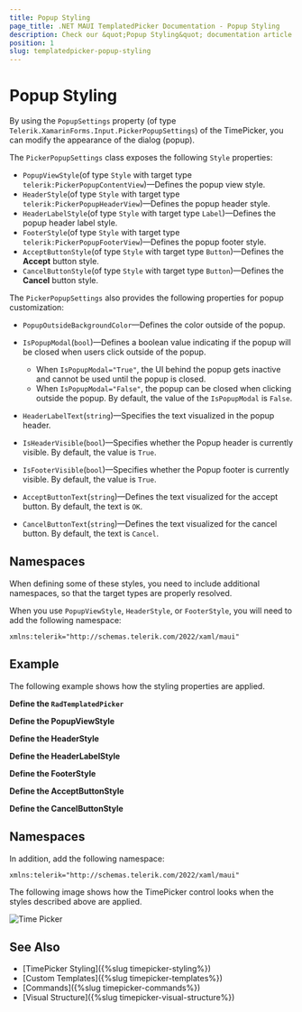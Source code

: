 ```yaml
---
title: Popup Styling
page_title: .NET MAUI TemplatedPicker Documentation - Popup Styling
description: Check our &quot;Popup Styling&quot; documentation article for Telerik TemplatedPicker for .NET MAUI.
position: 1
slug: templatedpicker-popup-styling
---
```


# Popup Styling

By using the `PopupSettings` property (of type `Telerik.XamarinForms.Input.PickerPopupSettings`) of the TimePicker, you can modify the appearance of the dialog (popup).

The `PickerPopupSettings` class exposes the following `Style` properties:

* `PopupViewStyle`(of type `Style` with target type `telerik:PickerPopupContentView`)&mdash;Defines the popup view style.
* `HeaderStyle`(of type `Style` with target type `telerik:PickerPopupHeaderView`)&mdash;Defines the popup header style.
* `HeaderLabelStyle`(of type `Style` with target type `Label`)&mdash;Defines the popup header label style.
* `FooterStyle`(of type `Style` with target type `telerik:PickerPopupFooterView`)&mdash;Defines the popup footer style.
* `AcceptButtonStyle`(of type `Style` with target type `Button`)&mdash;Defines the **Accept** button style.
* `CancelButtonStyle`(of type `Style` with target type `Button`)&mdash;Defines the **Cancel** button style.

The `PickerPopupSettings` also provides the following properties for popup customization:

* `PopupOutsideBackgroundColor`&mdash;Defines the color outside of the popup.
* `IsPopupModal`(`bool`)&mdash;Defines a boolean value indicating if the popup will be closed when users click outside of the popup.
	* When `IsPopupModal="True"`, the UI behind the popup gets inactive and cannot be used until the popup is closed.
	* When `IsPopupModal="False"`, the popup can be closed when clicking outside the popup. By default, the value of the `IsPopupModal` is `False`.

* `HeaderLabelText`(`string`)&mdash;Specifies the text visualized in the popup header.
* `IsHeaderVisible`(`bool`)&mdash;Specifies whether the Popup header is currently visible. By default, the value is `True`.
* `IsFooterVisible`(`bool`)&mdash;Specifies whether the Popup footer is currently visible. By default, the value is `True`.
* `AcceptButtonText`(`string`)&mdash;Defines the text visualized for the accept button. By default, the text is `OK`.
* `CancelButtonText`(`string`)&mdash;Defines the text visualized for the cancel button. By default, the text is `Cancel`.

## Namespaces

When defining some of these styles, you need to include additional namespaces, so that the target types are properly resolved.

When you use `PopupViewStyle`, `HeaderStyle`, or `FooterStyle`, you will need to add the following namespace:

```XAML
xmlns:telerik="http://schemas.telerik.com/2022/xaml/maui"
```

## Example

The following example shows how the styling properties are applied.

**Define the `RadTemplatedPicker`**

<snippet id='templatedpicker-style' />

**Define the PopupViewStyle**

<snippet id='timepicker-style-popupview-style' />

**Define the HeaderStyle**

<snippet id='timepicker-style-header-style' />

**Define the HeaderLabelStyle**

<snippet id='templatedpicker-headelabelstyle' />

**Define the FooterStyle**

<snippet id='templatedpicker-commonbuttonstyle' />

**Define the AcceptButtonStyle**

<snippet id='templatedpicker-acceptbuttonstyle' />

**Define the CancelButtonStyle**

<snippet id='templatedpicker-cancelbuttonstyle' />

## Namespaces

In addition, add the following namespace:

```XAML
xmlns:telerik="http://schemas.telerik.com/2022/xaml/maui"
```

The following image shows how the TimePicker control looks when the styles described above are applied.

![Time Picker](../images/timepicker_style.png)

## See Also

- [TimePicker Styling]({%slug timepicker-styling%})
- [Custom Templates]({%slug timepicker-templates%})
- [Commands]({%slug timepicker-commands%})
- [Visual Structure]({%slug timepicker-visual-structure%})
